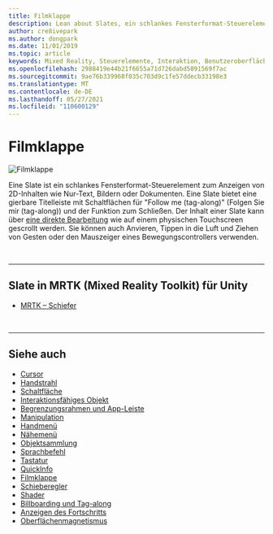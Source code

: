 ```yaml
---
title: Filmklappe
description: Lean about Slates, ein schlankes Fensterformat-Steuerelement zum Anzeigen von 2D-Inhalten mit dem Mixed Reality Toolkit.
author: cre8ivepark
ms.author: dongpark
ms.date: 11/01/2019
ms.topic: article
keywords: Mixed Reality, Steuerelemente, Interaktion, Benutzeroberfläche, Benutzeroberfläche, Mixed Reality-Headset, Windows Mixed Reality-Headset, Virtual Reality-Headset, HoloLens, Slate, MRTK, Mixed Reality Toolkit
ms.openlocfilehash: 2988419e44b21f6655a71d726dabd5091569f7ac
ms.sourcegitcommit: 9ae76b339968f035c703d9c1fe57ddecb33198e3
ms.translationtype: MT
ms.contentlocale: de-DE
ms.lasthandoff: 05/27/2021
ms.locfileid: "110600129"
---
```

# <a name="slate"></a>Filmklappe

![Filmklappe](images/UX_Hero_Slate.jpg)

Eine Slate ist ein schlankes Fensterformat-Steuerelement zum Anzeigen von 2D-Inhalten wie Nur-Text, Bildern oder Dokumenten. Eine Slate bietet eine gierbare Titelleiste mit Schaltflächen für "Follow me (tag-along)" (Folgen Sie mir (tag-along)) und der Funktion zum Schließen. Der Inhalt einer Slate kann über [eine direkte Bearbeitung](direct-manipulation.md#2d-slate-interaction) wie auf einem physischen Touchscreen gescrollt werden. Sie können auch Anvieren, Tippen in die Luft und Ziehen von Gesten oder den Mauszeiger eines Bewegungscontrollers verwenden.

<br>

---

## <a name="slate-in-mrtk-mixed-reality-toolkit-for-unity"></a>Slate in MRTK (Mixed Reality Toolkit) für Unity

* [MRTK – Schiefer](/windows/mixed-reality/mrtk-unity/features/ux-building-blocks/slate)

<br>

---

## <a name="see-also"></a>Siehe auch

* [Cursor](cursors.md)
* [Handstrahl](point-and-commit.md)
* [Schaltfläche](button.md)
* [Interaktionsfähiges Objekt](interactable-object.md)
* [Begrenzungsrahmen und App-Leiste](app-bar-and-bounding-box.md)
* [Manipulation](direct-manipulation.md)
* [Handmenü](hand-menu.md)
* [Nähemenü](near-menu.md)
* [Objektsammlung](object-collection.md)
* [Sprachbefehl](voice-input.md)
* [Tastatur](keyboard.md)
* [QuickInfo](tooltip.md)
* [Filmklappe](slate.md)
* [Schieberegler](slider.md)
* [Shader](shader.md)
* [Billboarding und Tag-along](billboarding-and-tag-along.md)
* [Anzeigen des Fortschritts](progress.md)
* [Oberflächenmagnetismus](surface-magnetism.md)